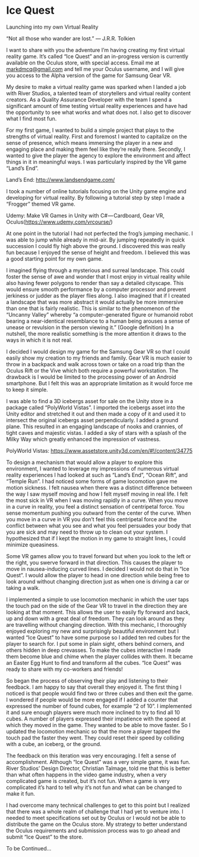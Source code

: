# Ice Quest

Launching into my own Virtual Reality

“Not all those who wander are lost.”
― J.R.R. Tolkien

I want to share with you the adventure I’m having creating my first virtual reality game. It’s called “Ice Quest” and an in-progress version is currently available on the Oculus store, with special access. Email me at markdmcq@gmail.com and tell me your Oculus username, and I will give you access to the Alpha version of the game for Samsung Gear VR.

My desire to make a virtual reality game was sparked when I landed a job with River Studios, a talented team of storytellers and virtual reality content creators. As a Quality Assurance Developer with the team I spend a significant amount of time testing virtual reality experiences and have had the opportunity to see what works and what does not. I also get to discover what I find most fun.

For my first game, I wanted to build a simple project that plays to the strengths of virtual reality. First and foremost I wanted to capitalize on the sense of presence, which means immersing the player in a new and engaging place and making them feel like they’re really there. Secondly, I wanted to give the player the agency to explore the environment and affect things in it in meaningful ways. I was particularly inspired by the VR game “Land’s End”.  

Land’s End:  http://www.landsendgame.com/

I took a number of online tutorials focusing on the Unity game engine and developing for virtual reality. By following a tutorial step by step I made a “Frogger” themed VR game.
  
Udemy: Make VR Games in Unity with C# — Cardboard, Gear VR, Oculus(https://www.udemy.com/vrcourse/)

At one point in the tutorial I had not perfected the frog’s jumping mechanic. I was able to jump while already in mid-air. By jumping repeatedly in quick succession I could fly high above the ground. I discovered this was really fun because I enjoyed the sense of height and freedom. I believed this was a good starting point for my own game.

I imagined flying through a mysterious and surreal landscape. This could foster the sense of awe and wonder that I most enjoy in virtual reality while also having fewer polygons to render than say a detailed cityscape. This would ensure smooth performance by a computer processor and prevent jerkiness or judder as the player flies along. I also imagined that if I created a landscape that was more abstract it would actually be more immersive than one that is fairly realistic. This is similar to the phenomenon of the “Uncanny Valley” whereby “a computer-generated figure or humanoid robot bearing a near-identical resemblance to a human being arouses a sense of unease or revulsion in the person viewing it.” (Google definition) In a nutshell, the more realistic something is the more attention it draws to the ways in which it is not real.

I decided I would design my game for the Samsung Gear VR so that I could easily show my creation to my friends and family. Gear VR is much easier to throw in a backpack and walk across town or take on a road trip than the Oculus Rift or the Vive which both require a powerful workstation. The drawback is I would be limited to the processing power of an Android smartphone. But I felt this was an appropriate limitation as it would force me to keep it simple.

I was able to find a 3D icebergs asset for sale on the Unity store in a package called “PolyWorld Vistas”. I imported the icebergs asset into the Unity editor and stretched it out and then made a copy of it and used it to intersect the original icebergs asset perpendicularly. I added a ground plane. This resulted in an engaging landscape of nooks and crannies, of tight caves and majestic vistas. I added a sky of stars with a splash of the Milky Way which greatly enhanced the impression of vastness.

PolyWorld Vistas: https://www.assetstore.unity3d.com/en/#!/content/34775

To design a mechanism that would allow a player to explore this environment, I wanted to leverage my impressions of numerous virtual reality experiences I had looked at such as “Land’s End”, “Ocean Rift”, and “Temple Run”. I had noticed some forms of game locomotion gave me motion sickness. I felt nausea when there was a distinct difference between the way I saw myself moving and how I felt myself moving in real life. I felt the most sick in VR when I was moving rapidly in a curve. When you move in a curve in reality, you feel a distinct sensation of centripetal force. You sense momentum pushing you outward from the center of the curve. When you move in a curve in VR you don’t feel this centripetal force and the conflict between what you see and what you feel persuades your body that you are sick and may need to throw up to clean out your system. I hypothesized that if I kept the motion in my game to straight lines, I could minimize queasiness.

Some VR games allow you to travel forward but when you look to the left or the right, you swerve forward in that direction. This causes the player to move in nausea-inducing curved lines. I decided I would not do that in “Ice Quest”. I would allow the player to head in one direction while being free to look around without changing direction just as when one is driving a car or taking a walk.

I implemented a simple to use locomotion mechanic in which the user taps the touch pad on the side of the Gear VR to travel in the direction they are looking at that moment. This allows the user to easily fly forward and back, up and down with a great deal of freedom. They can look around as they are travelling without changing direction. With this mechanic, I thoroughly enjoyed exploring my new and surprisingly beautiful environment but I wanted “Ice Quest” to have some purpose so I added ten red cubes for the player to search for. I put some in plain sight, others behind corners, and others hidden in deep crevasses. To make the cubes interactive I made them become blue and chime when the player collides with them. It became an Easter Egg Hunt to find and transform all the cubes. “Ice Quest” was ready to share with my co-workers and friends!

So began the process of observing their play and listening to their feedback. I am happy to say that overall they enjoyed it. The first thing I noticed is that people would find two or three cubes and then exit the game. I wondered if people would be more engaged if I added a counter that expressed the number of found cubes, for example “2 of 10”. I implemented it and sure enough players were much more inclined to try to find all 10 cubes. A number of players expressed their impatience with the speed at which they moved in the game. They wanted to be able to move faster. So I updated the locomotion mechanic so that the more a player tapped the touch pad the faster they went. They could reset their speed by colliding with a cube, an iceberg, or the ground.

The feedback on this iteration was very encouraging. I felt a sense of accomplishment. Although “Ice Quest” was a very simple game, it was fun. River Studios’ Design Director, Christian Talmage, told me that this is better than what often happens in the video game industry, when a very complicated game is created, but it’s not fun. When a game is very complicated it’s hard to tell why it’s not fun and what can be changed to make it fun.

I had overcome many technical challenges to get to this point but I realized that there was a whole realm of challenge that I had yet to venture into. I needed to meet specifications set out by Oculus or I would not be able to distribute the game on the Oculus store. My strategy to better understand the Oculus requirements and submission process was to go ahead and submit “Ice Quest” to the store.

To be Continued…
